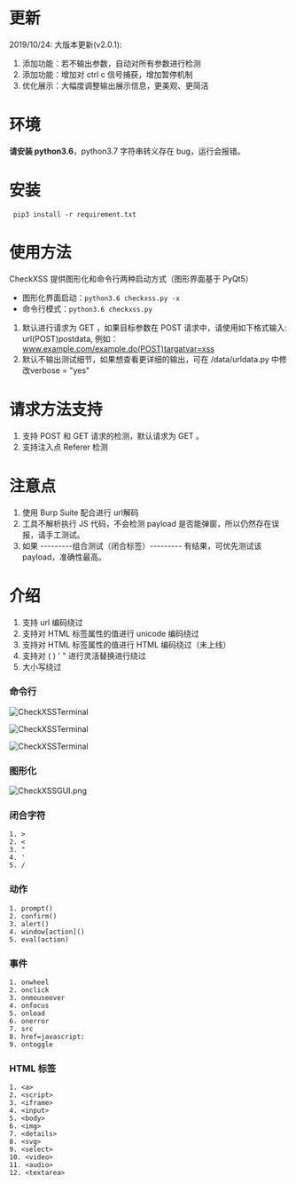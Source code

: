 # 更新
2019/10/24:
大版本更新(v2.0.1):
1. 添加功能：若不输出参数，自动对所有参数进行检测
2. 添加功能：增加对 ctrl c 信号捕获，增加暂停机制
3. 优化展示：大幅度调整输出展示信息，更美观、更简洁

# 环境
**请安装 python3.6**，python3.7 字符串转义存在 bug，运行会报错。

# 安装
`
pip3 install -r requirement.txt`

# 使用方法
CheckXSS 提供图形化和命令行两种启动方式（图形界面基于 PyQt5）
- 图形化界面启动：`python3.6 checkxss.py -x`
- 命令行模式：`python3.6 checkxss.py`
1. 默认进行请求为 GET ，如果目标参数在 POST 请求中，请使用如下格式输入: url(POST)postdata, 例如：www.example.com/example.do(POST)targatvar=xss
2. 默认不输出测试细节，如果想查看更详细的输出，可在 /data/urldata.py 中修改verbose = "yes"

# 请求方法支持
1. 支持 POST 和 GET 请求的检测，默认请求为 GET 。
2. 支持注入点 Referer 检测

# 注意点
1. 使用 Burp Suite 配合进行 url解码
2. 工具不解析执行 JS 代码，不会检测 payload 是否能弹窗，所以仍然存在误报，请手工测试。
3. 如果  ---------组合测试（闭合标签）--------- 有结果，可优先测试该 payload，准确性最高。
# 介绍

1. 支持 url 编码绕过
2. 支持对 HTML 标签属性的值进行 unicode 编码绕过
3. 支持对 HTML 标签属性的值进行 HTML 编码绕过（未上线）
4. 支持对 ( ) ' " 进行灵活替换进行绕过
5. 大小写绕过
### 命令行
![CheckXSSTerminal](https://i.loli.net/2019/10/24/N6UfbZiR3WKuBJ1.png)

![CheckXSSTerminal](https://i.loli.net/2019/10/24/K7i4qjVgfxHCJBQ.png)

![CheckXSSTerminal](https://i.loli.net/2019/10/24/DZl2eSBjK9XPWsi.png)
### 图形化
![CheckXSSGUI.png](https://i.loli.net/2019/09/30/P5g2NWklJ4mEoqF.png)

### 闭合字符
```
1. >
2. <
3. "
4. '
5. /
```

### 动作
```
1. prompt()
2. confirm()
3. alert()
4. window[action]()
5. eval(action)
```
### 事件
```
1. onwheel
2. onclick
3. onmouseover
4. onfocus
5. onload
6. onerror
7. src
8. href=javascript:
9. ontoggle
```
### HTML 标签
```
1. <a>
2. <script>
3. <iframe>
4. <input>
5. <body>
6. <img>
7. <details>
8. <svg>
9. <select>
10. <video>
11. <audio>
12. <textarea> 
```
